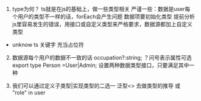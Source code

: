 1. type为何？
 ts就是在js的基础上，做一些类型相关
 严谨一些：数据是user每个用户的类型不一样的话，forEach会产生问题
  数据项要初始化类型
  提前分析js里容易发生的错误，用接口或自定义类型来严格要求，数据源都加上自定义类型
  - unknow ts 关键字 充当占位符

2. 数据源每个用户的数据不一致的话 
occupation?:string; ？问号表示属性可选
 export type Person =User|Admin; 设置两种数据类型接口，只要满足其中一种

3. 我们可以通过定义子类型|实现类型的二选一
  泛型<> 去做类型的推导 或  "role" in user
